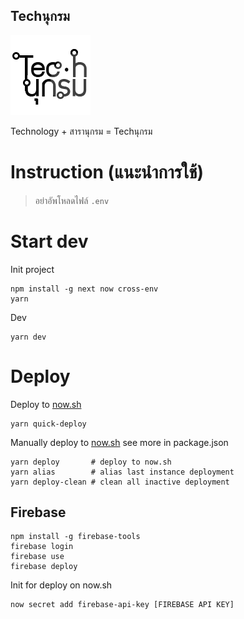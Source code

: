 ## Techนุกรม
![](assets/logo.png)

Technology + สารานุกรม = Techนุกรม

# Instruction (แนะนำการใช้)

> อย่าอัพโหลดไฟล์ `.env`

# Start dev
Init project
```
npm install -g next now cross-env
yarn
```

Dev
```
yarn dev
```

# Deploy
Deploy to [now.sh](https://zeit.co/now)
```
yarn quick-deploy
```

Manually deploy to [now.sh](https://zeit.co/now) see more in package.json
```
yarn deploy       # deploy to now.sh
yarn alias        # alias last instance deployment
yarn deploy-clean # clean all inactive deployment
```

## Firebase
```
npm install -g firebase-tools
firebase login
firebase use
firebase deploy
```

Init for deploy on now.sh
```
now secret add firebase-api-key [FIREBASE API KEY]
```
